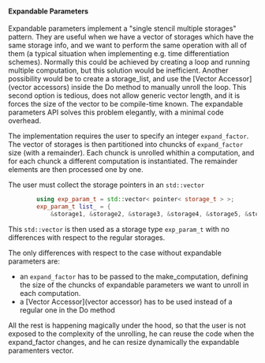 #### Expandable Parameters

Expandable parameters implement a "single stencil multiple storages" pattern.
They are useful when we have a vector of storages which have the same
storage info, and we want to perform the same operation with all of them
(a typical situation when implementing e.g. time differentiation schemes).
Normally this could be achieved by creating a loop and running multiple computation,
but this solution would be inefficient. Another possibility would be to create a storage_list,
and use the [Vector Accessor](vector accessors) inside the Do method to manually
unroll the loop. This second option is tedious, does not allow generic vector length, and it
is forces the size of the vector to be compile-time known. The expandable parameters API
solves this problem elegantly, with a minimal code overhead.

The implementation requires the user to specify an integer ```expand_factor```. The vector of
storages is then partitioned into chuncks of ```expand_factor``` size (with a remainder). Each
chunck is unrolled whithin a computation, and for each chunck a different computation is
instantiated. The remainder elements are then processed one by one.

The user must collect the storage pointers in an ```std::vector```
```c++
        using exp_param_t = std::vector< pointer< storage_t > >;
        exp_param_t list_ = {
            &storage1, &storage2, &storage3, &storage4, &storage5, &storage6, &storage7, &storage8};
```
This ```std::vector``` is then used as a storage type ```exp_param_t``` with no differences with respect to
the regular storages.

The only differences with respect to the case without expandable parameters are:
- an ```expand_factor``` has to be passed to the make_computation, defining the size of the
chuncks of expandable parameters we want to unroll in each computation.
- a [Vector Accessor](vector accessor) has to be used instead of a regular one in the Do method

All the rest is happening magically under the hood, so that the user is not exposed to the complexity of the
unrolling, he can reuse the code when the expand_factor changes, and he can resize dynamically the expandable
paramenters vector.